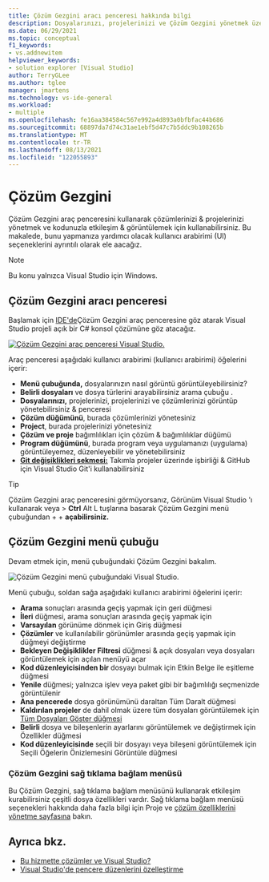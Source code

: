 ```yaml
---
title: Çözüm Gezgini aracı penceresi hakkında bilgi
description: Dosyalarınızı, projelerinizi ve Çözüm Gezgini yönetmek üzere Visual Studio için & araç penceresini nasıl kullanabileceğinizi öğrenin.
ms.date: 06/29/2021
ms.topic: conceptual
f1_keywords:
- vs.addnewitem
helpviewer_keywords:
- solution explorer [Visual Studio]
author: TerryGLee
ms.author: tglee
manager: jmartens
ms.technology: vs-ide-general
ms.workload:
- multiple
ms.openlocfilehash: fe16aa384584c567e992a4d893a0bfbfac44b686
ms.sourcegitcommit: 68897da7d74c31ae1ebf5d47c7b5ddc9b108265b
ms.translationtype: MT
ms.contentlocale: tr-TR
ms.lasthandoff: 08/13/2021
ms.locfileid: "122055893"
---
```

# <a name="how-to-use-solution-explorer"></a>Çözüm Gezgini

Çözüm Gezgini araç penceresini kullanarak çözümlerinizi & projelerinizi yönetmek ve kodunuzla etkileşim & görüntülemek için kullanabilirsiniz. Bu makalede, bunu yapmanıza yardımcı olacak kullanıcı arabirimi (UI) seçeneklerini ayrıntılı olarak ele aacağız.

> [!NOTE]
> Bu konu yalnızca Visual Studio için Windows.

## <a name="solution-explorer-tool-window"></a>Çözüm Gezgini aracı penceresi

Başlamak için [IDE'de](../get-started/visual-studio-ide.md)Çözüm Gezgini araç penceresine göz atarak Visual Studio projeli açık bir C# konsol çözümüne göz atacağız.

[![Çözüm Gezgini araç penceresi Visual Studio.](media/solution-explorer-tool-window.png)](media/solution-explorer-tool-window.png#lightbox)

Araç penceresi aşağıdaki kullanıcı arabirimi (kullanıcı arabirimi) öğelerini içerir:

- **Menü çubuğunda,** dosyalarınızın nasıl görüntü görüntüleyebilirsiniz?
- **Belirli dosyaları** ve dosya türlerini arayabilirsiniz arama çubuğu .
- **Dosyalarınızı,** projelerinizi, projelerinizi ve çözümlerinizi görüntüp yönetebilirsiniz & penceresi
- **Çözüm düğümünü**, burada çözümlerinizi yönetesiniz
- **Project**, burada projelerinizi yönetesiniz
- **Çözüm ve proje** bağımlılıkları için çözüm & bağımlılıklar düğümü
- **Program düğümünü**, burada program veya uygulamanızı (uygulama) görüntüleyemez, düzenleyebilir ve yönetebilirsiniz
- **[Git değişiklikleri sekmesi:](../version-control/git-with-visual-studio.md?view=vs-2019&preserve-view=true#git-changes-window)** Takımla projeler üzerinde işbirliği & GitHub için Visual Studio Git'i kullanabilirsiniz

> [!TIP]
> Çözüm Gezgini araç penceresini görmüyorsanız, Görünüm Visual Studio 'ı kullanarak veya   >   **Ctrl** Alt L tuşlarına basarak Çözüm Gezgini menü çubuğundan +  + **açabilirsiniz.**

## <a name="solution-explorer-menu-bar"></a>Çözüm Gezgini menü çubuğu

Devam etmek için, menü çubuğundaki Çözüm Gezgini bakalım.

![Çözüm Gezgini menü çubuğundaki Visual Studio.](media/solution-explorer-menu-bar.png)

Menü çubuğu, soldan sağa aşağıdaki kullanıcı arabirimi öğelerini içerir:

- **Arama** sonuçları arasında geçiş yapmak için geri düğmesi
- **İleri** düğmesi, arama sonuçları arasında geçiş yapmak için
- **Varsayılan** görünüme dönmek için Giriş düğmesi
- **Çözümler** ve kullanılabilir görünümler arasında geçiş yapmak için düğmeyi değiştirme
- **Bekleyen Değişiklikler Filtresi** düğmesi & açık dosyaları veya dosyaları görüntülemek için açılan menüyü açar
- **Kod düzenleyicisinden bir** dosyayı bulmak için Etkin Belge ile eşitleme düğmesi
- **Yenile** düğmesi; yalnızca işlev veya paket gibi bir bağımlılığı seçmenizde görüntülenir
- **Ana pencerede** dosya görünümünü daraltan Tüm Daralt düğmesi
- **Kaldırılan projeler** de dahil olmak üzere tüm dosyaları görüntülemek için [Tüm Dosyaları Göster düğmesi](filtered-solutions.md#toggle-unloaded-project-visibility)
- **Belirli** dosya ve bileşenlerin ayarlarını görüntülemek ve değiştirmek için Özellikler düğmesi
- **Kod düzenleyicisinde** seçili bir dosyayı veya bileşeni görüntülemek için Seçili Öğelerin Önizlemesini Görüntüle düğmesi

### <a name="solution-explorer-right-click-context-menu"></a>Çözüm Gezgini sağ tıklama bağlam menüsü

Bu Çözüm Gezgini, sağ tıklama bağlam menüsünü kullanarak etkileşim kurabilirsiniz çeşitli dosya özellikleri vardır. Sağ tıklama bağlam menüsü seçenekleri hakkında daha fazla bilgi için Proje ve [çözüm özelliklerini yönetme sayfasına](managing-project-and-solution-properties.md) bakın.

## <a name="see-also"></a>Ayrıca bkz.

- [Bu hizmette çözümler ve Visual Studio?](solutions-and-projects-in-visual-studio.md)
- [Visual Studio'de pencere düzenlerini özelleştirme](customizing-window-layouts-in-visual-studio.md)
